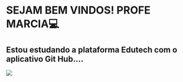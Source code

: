 # SEJAM BEM VINDOS! PROFE MARCIA💻
## Estou estudando a plataforma Edutech com o aplicativo Git Hub....

![](htts://media.tenor.com/MOSy7NiaaX4AAAAC/red-heart-heart.gif)

